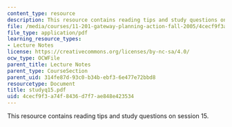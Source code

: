```yaml
---
content_type: resource
description: This resource contains reading tips and study questions on session 15.
file: /media/courses/11-201-gateway-planning-action-fall-2005/4cecf9f3a74f8436d7f7ae848e423534_studyq15.pdf
file_type: application/pdf
learning_resource_types:
- Lecture Notes
license: https://creativecommons.org/licenses/by-nc-sa/4.0/
ocw_type: OCWFile
parent_title: Lecture Notes
parent_type: CourseSection
parent_uid: 314fe87d-93c0-b34b-ebf3-6e477e72bbd8
resourcetype: Document
title: studyq15.pdf
uid: 4cecf9f3-a74f-8436-d7f7-ae848e423534
---
```

This resource contains reading tips and study questions on session 15.